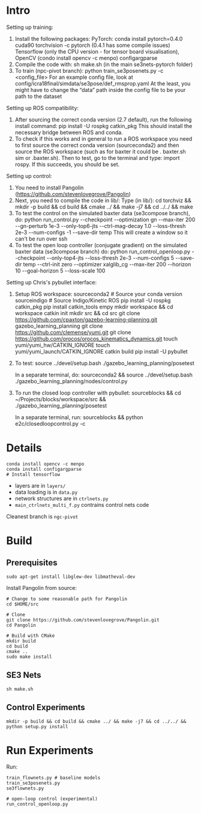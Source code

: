 
# Intro

Setting up training:
1) Install the following packages:
     PyTorch: conda install pytorch=0.4.0 cuda90 torchvision -c pytorch (0.4.1 has some compile issues) 
     Tensorflow (only the CPU version - for tensor board visualisation), 
     OpenCV (condo install opencv -c menpo)
     configargparse
2) Compile the code with: sh make.sh (in the main se3nets-pytorch folder)
3) To train (npc-pivot branch): python train_se3posenets.py -c <config_file>
     For an example config file, look at config/icra18final/simdata/se3pose/def_rmsprop.yaml
     At the least, you might have to change the “data” path inside the config file to be your path to the dataset

Setting up ROS compatibility:
1) After sourcing the correct conda version (2.7 default), run the following install command:
    pip install -U rospkg catkin_pkg
  This should install the necessary bridge between ROS and conda.
2) To check if this works and in general to run a ROS workspace you need to first source the correct conda version (sourceconda2) and then source the ROS workspace (such as for baxter it could be . baxter.sh sim or .baxter.sh). Then to test, go to the terminal and type: import rospy. If this succeeds, you should be set.

Setting up control:
1) You need to install Pangolin (https://github.com/stevenlovegrove/Pangolin)
2) Next, you need to compile the code in lib/:
     Type (in lib/): cd torchviz && mkdir -p build && cd build && cmake ../ && make -j7 && cd ../../ && make
3) To test the control on the simulated baxter data (se3compose branch), do:
     python run_control.py --checkpoint <path-to-pre-trained-se3-pose-net> --optimization gn --max-iter 200 --gn-perturb 1e-3 --only-top6-jts --ctrl-mag-decay 1.0 --loss-thresh 2e-3 --num-configs -1 --save-dir temp
     This will create a window so it can’t be run over ssh
4) To test the open loop controller (conjugate gradient) on the simulated baxter data (se3compose branch) do:
     python run_control_openloop.py --checkpoint <path-to-pre-trained-se3-pose-net> --only-top4-jts --loss-thresh 2e-3 --num-configs 5 --save-dir temp --ctrl-init zero --optimizer xalglib_cg --max-iter 200 --horizon 10 --goal-horizon 5 --loss-scale 100

Setting up Chris's pybullet interface:
1) Setup ROS workspace:
    sourceconda2 # Source your conda version
    sourceindigo # Source Indigo/Kinetic ROS
    pip install -U rospkg catkin_pkg
    pip install catkin_tools empy
    mkdir workspace && cd workspace
    catkin init
    mkdir src && cd src
    git clone https://github.com/cpaxton/gazebo-learning-planning.git gazebo_learning_planning
    git clone https://github.com/clemense/yumi.git
    git clone https://github.com/orocos/orocos_kinematics_dynamics.git
    touch yumi/yumi_hw/CATKIN_IGNORE
    touch yumi/yumi_launch/CATKIN_IGNORE
    catkin build
    pip install -U pybullet
2) To test:
    source ../devel/setup.bash
    ./gazebo_learning_planning/posetest

   In a separate terminal, do:
    sourceconda2 && source ../devel/setup.bash
    ./gazebo_learning_planning/nodes/control.py <path-to-saved-h5-data>
3) To run the closed loop controller with pybullet:
    sourceblocks && cd ~/Projects/blocks/workspace/src && ./gazebo_learning_planning/posetest

   In a separate terminal, run:
    sourceblocks && python e2c/closedloopcontrol.py -c <yaml>

# Details

```
conda install opencv -c menpo
conda install configargparse
# Install tensorflow
```

  - layers are in `layers/`
  - data loading is in `data.py`
  - network structures are in `ctrlnets.py`
  - `main_ctrlnets_multi_f.py` contrains control nets code

Cleanest branch is `ngc-pivot`

# Build

## Prerequisites

```
sudo apt-get install libglew-dev libmatheval-dev
```

Install Pangolin from source:
```
# Change to some reasonable path for Pangolin
cd $HOME/src

# Clone
git clone https://github.com/stevenlovegrove/Pangolin.git
cd Pangolin

# Build with CMake
mkdir build
cd build
cmake ..
sudo make install
```


## SE3 Nets
```
sh make.sh
```

## Control Experiments
```
mkdir -p build && cd build && cmake ../ && make -j7 && cd ../../ && python setup.py install
```

# Run Experiments
Run:
```
train_flownets.py # baseline models
train_se3posenets.py
se3flownets.py

# open-loop control (experimental)
run_control_openloop.py
```

